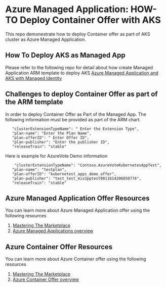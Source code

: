 # Azure Managed Application: HOW-TO Deploy Container Offer with AKS
This repo demonestrate how to deploy Container offer as part of AKS cluster as Azure Managed Application. 


## How To Deploy AKS as Managed App
Please refer to the following repo for detail about how create Managed Application ARM template to deploy AKS
 [Azure Managed Application and AKS with Managed Identity](https://github.com/arsenvlad/azure-managed-app-aks-managed-identity)

 ## Challenges to deploy Container Offer as part of the ARM template

 In order to deploy Container Offer as Part of the Managed App. The following information must be provided as part of the ARM chart.

 ```
    "clusterExtensionTypeName": " Enter the Extension Type",
    "plan-name": "Enter the Plan Name",
    "plan-offerID": " Enter Offer ID",
    "plan-publisher": "Enter the publisher ID",
    "releaseTrain": "stable"
 ```

 Here is example for AzureVote Demo information
 ```
     "clusterExtensionTypeName": "Contoso.AzureVoteKubernetesAppTest",
    "plan-name": "testplan",
    "plan-offerID": "kubernetest_apps_demo_offer",
    "plan-publisher": "test_test_mix3pptest0011614206850774",
    "releaseTrain": "stable"
 ```

## Azure Managed Application Offer Resources
You can learn more about Azure Managed Application offer using the following resources
1. [Mastering The Marketplace](https://microsoft.github.io/Mastering-the-Marketplace/ama/)
1. [Azure Managed Applications overview](https://learn.microsoft.com/en-us/azure/azure-resource-manager/managed-applications/overview)

## Azure Container Offer Resources
You can learn more about Azure Container offer using the following resources
1. [Mastering The Marketplace](https://microsoft.github.io/Mastering-the-Marketplace/container/)
1. [Azure Container Offer overview](https://learn.microsoft.com/en-us/azure/marketplace/marketplace-containers)
